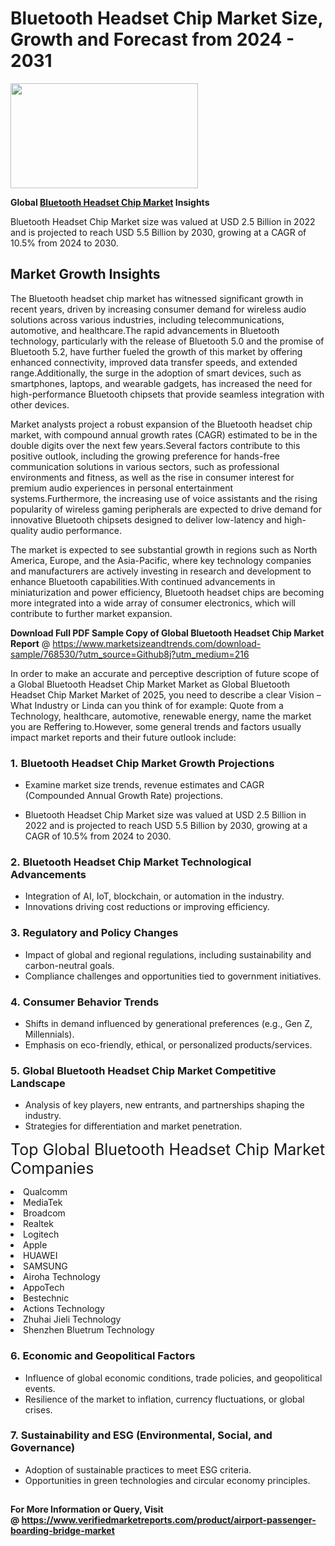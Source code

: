 <H1>Bluetooth Headset Chip Market Size, Growth and Forecast from 2024 - 2031</H1><img class="aligncenter size-medium wp-image-584254" src="https://thirdeyenews.in/wp-content/uploads/2024/09/Global-Market-Research-300x168.jpeg" alt="" width="300" height="168" /><p><strong>Global&nbsp;<a href="https://www.marketsizeandtrends.com/download-sample/768530/?utm_source=Github8j?utm_medium=216">Bluetooth Headset Chip Market</a> Insights</strong></p><p>Bluetooth Headset Chip Market size was valued at USD 2.5 Billion in 2022 and is projected to reach USD 5.5 Billion by 2030, growing at a CAGR of 10.5% from 2024 to 2030.</p><p><h2>Market Growth Insights</h2> <p>The Bluetooth headset chip market has witnessed significant growth in recent years, driven by increasing consumer demand for wireless audio solutions across various industries, including telecommunications, automotive, and healthcare.The rapid advancements in Bluetooth technology, particularly with the release of Bluetooth 5.0 and the promise of Bluetooth 5.2, have further fueled the growth of this market by offering enhanced connectivity, improved data transfer speeds, and extended range.Additionally, the surge in the adoption of smart devices, such as smartphones, laptops, and wearable gadgets, has increased the need for high-performance Bluetooth chipsets that provide seamless integration with other devices.</p> <p>Market analysts project a robust expansion of the Bluetooth headset chip market, with compound annual growth rates (CAGR) estimated to be in the double digits over the next few years.Several factors contribute to this positive outlook, including the growing preference for hands-free communication solutions in various sectors, such as professional environments and fitness, as well as the rise in consumer interest for premium audio experiences in personal entertainment systems.Furthermore, the increasing use of voice assistants and the rising popularity of wireless gaming peripherals are expected to drive demand for innovative Bluetooth chipsets designed to deliver low-latency and high-quality audio performance.</p> <p>The market is expected to see substantial growth in regions such as North America, Europe, and the Asia-Pacific, where key technology companies and manufacturers are actively investing in research and development to enhance Bluetooth capabilities.With continued advancements in miniaturization and power efficiency, Bluetooth headset chips are becoming more integrated into a wide array of consumer electronics, which will contribute to further market expansion.</p> <p><span class=""><strong>Download Full PDF Sample Copy of Global Bluetooth Headset Chip Market Report</strong> @ <a href="https://www.marketsizeandtrends.com/download-sample/768530/?utm_source=Github8j?utm_medium=216" target="_blank">https://www.marketsizeandtrends.com/download-sample/768530/?utm_source=Github8j?utm_medium=216</a></span></p><p>In order to make an accurate and perceptive description of future scope of a Global&nbsp;Bluetooth Headset Chip Market Market as Global&nbsp;Bluetooth Headset Chip Market Market of 2025, you need to describe a clear Vision &ndash; What Industry or Linda can you think of for example: Quote from a Technology, healthcare, automotive, renewable energy, name the market you are Reffering to.However, some general trends and factors usually impact market reports and their future outlook include:</p><h3>1.&nbsp;<strong>Bluetooth Headset Chip Market Growth Projections</strong></h3><ul><li>Examine market size trends, revenue estimates and CAGR (Compounded Annual Growth Rate) projections.</li><li><p>Bluetooth Headset Chip Market size was valued at USD 2.5 Billion in 2022 and is projected to reach USD 5.5 Billion by 2030, growing at a CAGR of 10.5% from 2024 to 2030.</p></li></ul><h3>2.&nbsp;<strong>Bluetooth Headset Chip Market Technological Advancements</strong></h3><ul><li>Integration of AI, IoT, blockchain, or automation in the industry.</li><li>Innovations driving cost reductions or improving efficiency.</li></ul><h3>3.&nbsp;<strong>Regulatory and Policy Changes</strong></h3><ul><li>Impact of global and regional regulations, including sustainability and carbon-neutral goals.</li><li>Compliance challenges and opportunities tied to government initiatives.</li></ul><h3>4.&nbsp;<strong>Consumer Behavior Trends</strong></h3><ul><li>Shifts in demand influenced by generational preferences (e.g., Gen Z, Millennials).</li><li>Emphasis on eco-friendly, ethical, or personalized products/services.</li></ul><h3>5.&nbsp;<strong>Global Bluetooth Headset Chip Market Competitive Landscape</strong></h3><ul><li>Analysis of key players, new entrants, and partnerships shaping the industry.</li><li>Strategies for differentiation and market penetration.</li></ul><p data-pm-slice="1 1 []"><span style="color: inherit; font-family: inherit; font-size: 25px;">Top Global Bluetooth Headset Chip Market Companies</span></p><div class="" data-test-id=""><p><li>Qualcomm</li><li> MediaTek</li><li> Broadcom</li><li> Realtek</li><li> Logitech</li><li> Apple</li><li> HUAWEI</li><li> SAMSUNG</li><li> Airoha Technology</li><li> AppoTech</li><li> Bestechnic</li><li> Actions Technology</li><li> Zhuhai Jieli Technology</li><li> Shenzhen Bluetrum Technology</li></p></div><h3>6.&nbsp;<strong>Economic and Geopolitical Factors</strong></h3><ul><li>Influence of global economic conditions, trade policies, and geopolitical events.</li><li>Resilience of the market to inflation, currency fluctuations, or global crises.</li></ul><h3>7.&nbsp;<strong>Sustainability and ESG (Environmental, Social, and Governance)</strong></h3><ul><li>Adoption of sustainable practices to meet ESG criteria.</li><li>Opportunities in green technologies and circular economy principles.</li></ul><h2><strong style="font-size: 14px;">For More Information or Query, Visit @&nbsp;</strong><a style="background-color: #ffffff; font-size: 14px;" href="https://www.marketsizeandtrends.com/report/bluetooth-headset-chip-market/" target="_blank">https://www.verifiedmarketreports.com/product/airport-passenger-boarding-bridge-market</a></h2>
